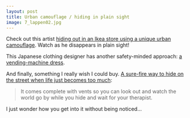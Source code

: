 ```yaml
---
layout: post
title: Urban camouflage / hiding in plain sight
image: 7_lappen02.jpg
---
```

<p>Check out this artist <a href="http://www.urbancamouflage.de/">hiding out in an Ikea store using a unique urban camouflage</a>. Watch as he disappears in plain sight!</p><p>This Japanese clothing designer has another safety-minded approach: <a href="http://www.nytimes.com/slideshow/2007/10/20/world/20071020_JAPAN_SLIDESHOW_index.html">a vending-machine dress</a>.</p><p>And finally, something I really wish I could buy. <a href="http://www.oooms.nl/city-hideout/">A sure-fire way to hide on the street when life just becomes too much</a>:</p><blockquote><p>It comes complete with vents so you can look out and watch the world go by while you hide and wait for your therapist.</p></blockquote><p>I just wonder how you get into it without being noticed...</p>
